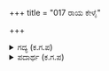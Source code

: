 +++
title = "017 ರಾಯ ಕೇಳೈ"

+++

<details><summary>ಗದ್ಯ (ಕ.ಗ.ಪ) </summary>

17. ಧೃತರಾಷ್ಟ್ರ ಕೇಳು, ಬಲ ಭಾಗದಲ್ಲಿದ್ದ ನಾಯಕರು ತಪ್ಪಿಸಿಕೊಂಡು ಹೋದರು, ಎಡಭಾಗದಲ್ಲಿದ್ದ ಸೋಲಿಸಲಸಾಧ್ಯವಾದ ಸುಭಟರುಗಳು ದೂರಕ್ಕೆ ಸಿಡಿದು ನಡುಗಿ ಹೋದರು. ನಂತರ, ತನ್ನ ಸೈನ್ಯದ ಪಲಾಯನದ ಕ್ರಮವನ್ನು ದುರ್ಯೋಧನ ಕಂಡನು. ತಮ್ಮ ಪ್ರಾಣವನ್ನು ಬಿಡಲು ಇವರುಗಳು ಹೆದರಿದ್ದಾರೆನ್ನುತ್ತ ರಾಜರುಗಳನ್ನು ಮೂದಲಿಸಿದನು.
</details>

<details><summary>ಪದಾರ್ಥ (ಕ.ಗ.ಪ) </summary>

ಬಾಹೆ-ದಿಕ್ಕು, ತರಹರಿಸು-ಭಯದಿಂದ ನಡುಗು, ಪರಿವಿಡಿ-ಕ್ರಮ, ಬೀಯ-ವ್ಯಯ, ನಾಶ.
</details>
